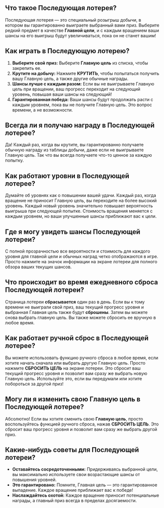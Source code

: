## Что такое Последующая лотерея?
Последующая лотерея — это специальный розыгрыш добычи, в котором вы гарантированно выиграете выбранный вами приз. Выберите редкий предмет в качестве **Главной цели**, и с каждым вращением ваши шансы на его выигрыш будут увеличиваться, пока он не станет вашим!

## Как играть в Последующую лотерею?
1. **Выберите свой приз:** Выберите **Главную цель** из списка, чтобы закрепить ее.
2. **Крутите на добычу:** Нажмите **КРУТИТЬ**, чтобы попытаться получить вашу Главную цель, а также другие обычные награды.
3. **Шансы лучше с каждым разом:** Если вы не выигрываете Главную цель при вращении, ваш прогресс переходит на следующий уровень, повышая ваши шансы на следующий!
4. **Гарантированная победа:** Ваши шансы будут продолжать расти с каждым уровнем, пока вы не получите Главную цель. Это вопрос времени, а не возможности.

## Всегда ли я получаю награду в Последующей лотерее?
Да! Каждый раз, когда вы крутите, вы гарантированно получаете обычную награду из таблицы добычи, даже если не выигрываете Главную цель. Так что вы всегда получаете что-то ценное за каждую попытку.

## Как работают уровни в Последующей лотерее?
Думайте об уровнях как о повышении вашей удачи. Каждый раз, когда вращение не приносит Главную цель, вы переходите на более высокий уровень. Каждый новый уровень значительно повышает вероятность выигрыша при следующей попытке. Стоимость вращения меняется с каждым уровнем, но ваши улучшенные шансы приближают вас к цели.

## Где я могу увидеть шансы Последующей лотереи?
С полной прозрачностью все вероятности и стоимость для каждого уровня для главной цели и обычных наград четко отображаются в игре. Просто нажмите на значок информации на экране лотереи для полного обзора ваших текущих шансов.

## Что происходит во время ежедневного сброса Последующей лотереи?
Страница лотереи **сбрасывается** один раз в день. Если вы к тому времени не выиграли свой приз, ваш текущий прогресс уровня и выбранная Главная цель также будут **сброшены**. Затем вы можете снова выбрать главную цель. Вы также можете сбросить ее вручную в любое время.

## Как работает ручной сброс в Последующей лотерее?
Вы можете использовать функцию ручного сброса в любое время, если хотите начать сначала или выбрать другую Главную цель. Просто нажмите **СБРОСИТЬ ЦЕЛЬ** на экране лотереи. Это сбросит ваш текущий прогресс уровня и позволит вам сразу же выбрать новую Главную цель. Используйте это, если вы передумали или хотите побороться за другой приз!

## Могу ли я изменить свою Главную цель в Последующей лотерее?
Абсолютно! Если вы хотите сменить свою **Главную цель**, просто воспользуйтесь функцией ручного сброса, нажав **СБРОСИТЬ ЦЕЛЬ**. Это сбросит ваш прогресс уровня и позволит вам сразу же выбрать другой приз.

## Какие-нибудь советы для Последующей лотереи?
- **Оставайтесь сосредоточенными:** Придерживаясь выбранной цели, вы максимально используете свои возрастающие шансы от повышения уровней.
- **Это гарантировано:** Помните, Главная цель — это гарантированное выпадение. Каждое вращение приближает вас к победе!
- **Наслаждайтесь охотой:** Каждое вращение приносит потенциальные награды, а главный приз всегда в пределах досягаемости. 